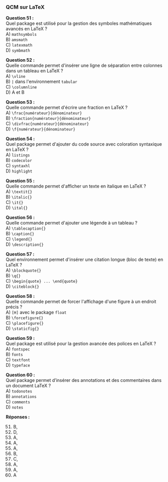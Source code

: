 ### QCM sur LaTeX 

**Question 51 :**  
Quel package est utilisé pour la gestion des symboles mathématiques avancés en LaTeX ?  
A) `mathsymbols`  
B) `amsmath`  
C) `latexmath`  
D) `symbmath`  

**Question 52 :**  
Quelle commande permet d'insérer une ligne de séparation entre colonnes dans un tableau en LaTeX ?  
A) `\vline`  
B) `|` dans l'environnement `tabular`  
C) `\columnline`  
D) A et B  

**Question 53 :**  
Quelle commande permet d'écrire une fraction en LaTeX ?  
A) `\frac{numérateur}{dénominateur}`  
B) `\fraction{numérateur}{dénominateur}`  
C) `\divfrac{numérateur}{dénominateur}`  
D) `\f{numérateur}{dénominateur}`  

**Question 54 :**  
Quel package permet d'ajouter du code source avec coloration syntaxique en LaTeX ?  
A) `listings`  
B) `codecolor`  
C) `syntaxhl`  
D) `highlight`  

**Question 55 :**  
Quelle commande permet d'afficher un texte en italique en LaTeX ?  
A) `\textit{}`  
B) `\italic{}`  
C) `\it{}`  
D) `\ital{}`  

**Question 56 :**  
Quelle commande permet d'ajouter une légende à un tableau ?  
A) `\tablecaption{}`  
B) `\caption{}`  
C) `\legend{}`  
D) `\description{}`  

**Question 57 :**  
Quel environnement permet d'insérer une citation longue (bloc de texte) en LaTeX ?  
A) `\blockquote{}`  
B) `\q{}`  
C) `\begin{quote} ... \end{quote}`  
D) `\citeblock{}`  

**Question 58 :**  
Quelle commande permet de forcer l'affichage d'une figure à un endroit précis ?  
A) `[H]` avec le package `float`  
B) `\forcefigure{}`  
C) `\placefigure{}`  
D) `\staticfig{}`  

**Question 59 :**  
Quel package est utilisé pour la gestion avancée des polices en LaTeX ?  
A) `fontspec`  
B) `fonts`  
C) `textfont`  
D) `typeface`  

**Question 60 :**  
Quel package permet d’insérer des annotations et des commentaires dans un document LaTeX ?  
A) `todonotes`  
B) `annotations`  
C) `comments`  
D) `notes`  

**Réponses :**  

51) B, 
52) D, 
53) A, 
54) A, 
55) A, 
56) B, 
57) C, 
58) A, 
59) A, 
60) A  
